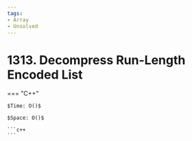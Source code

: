 ```yaml
---
tags:
- Array
- Unsolved
---
```



# 1313. Decompress Run-Length Encoded List

=== "C++"

    $Time: O()$

    $Space: O()$

    ```c++
    ```